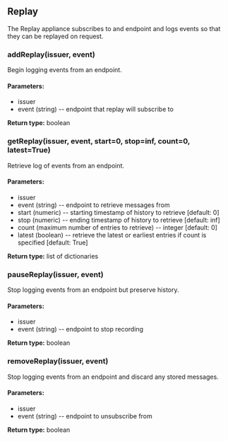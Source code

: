 Replay
------

The Replay appliance subscribes to and endpoint and logs events so that
they can be replayed on request.

### addReplay(issuer, event)

Begin logging events from an endpoint.

#### Parameters:
 - issuer
 - event (string) -- endpoint that replay will subscribe to

**Return type:** boolean

### getReplay(issuer, event, start=0, stop=inf, count=0, latest=True)

Retrieve log of events from an endpoint.

#### Parameters:
 - issuer
 - event (string) -- endpoint to retrieve messages from
 - start (numeric) -- starting timestamp of history to retrieve [default: 0]
 - stop (numeric) -- ending timestamp of history to retrieve [default: inf]
 - count (maximum number of entries to retrieve) -- integer [default: 0]
 - latest (boolean) -- retrieve the latest or earliest entries if count is specified [default: True]

**Return type:** list of dictionaries

### pauseReplay(issuer, event)

Stop logging events from an endpoint but preserve history.

#### Parameters:
 - issuer
 - event (string) -- endpoint to stop recording

**Return type:** boolean

### removeReplay(issuer, event)

Stop logging events from an endpoint and discard any stored messages.

#### Parameters:
 - issuer
 - event (string) -- endpoint to unsubscribe from

**Return type:** boolean

